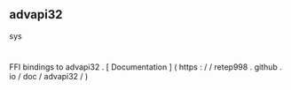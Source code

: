 #
advapi32
-
sys
#
FFI
bindings
to
advapi32
.
[
Documentation
]
(
https
:
/
/
retep998
.
github
.
io
/
doc
/
advapi32
/
)
